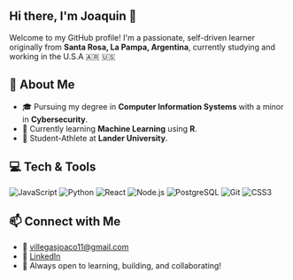 ## Hi there, I'm Joaquin 👋

Welcome to my GitHub profile! I'm a passionate, self-driven learner originally from **Santa Rosa, La Pampa, Argentina**, currently studying and working in the U.S.A 🇦🇷 🇺🇸

## 🔎 About Me

- 🎓 Pursuing my degree in **Computer Information Systems** with a minor in **Cybersecurity**. 
- 🌱 Currently learning **Machine Learning** using **R**. 
- 💼 Student-Athlete at **Lander University**.

## 💻 Tech & Tools

![JavaScript](https://img.shields.io/badge/-JavaScript-F7DF1E?logo=javascript&logoColor=000)
![Python](https://img.shields.io/badge/-Python-3776AB?logo=python&logoColor=fff)
![React](https://img.shields.io/badge/-React-61DAFB?logo=react&logoColor=000)
![Node.js](https://img.shields.io/badge/-Node.js-339933?logo=node.js&logoColor=fff)
![PostgreSQL](https://img.shields.io/badge/-PostgreSQL-336791?logo=postgresql&logoColor=fff)
![Git](https://img.shields.io/badge/-Git-F05032?logo=git&logoColor=fff)
![CSS3](https://img.shields.io/badge/-CSS3-1572B6?logo=css3&logoColor=white)


## 📫 Connect with Me

- 📧 villegasjoaco11@gmail.com
- 💼 [LinkedIn](https://www.linkedin.com/in/villegasjb/)
- 🧠 Always open to learning, building, and collaborating!

